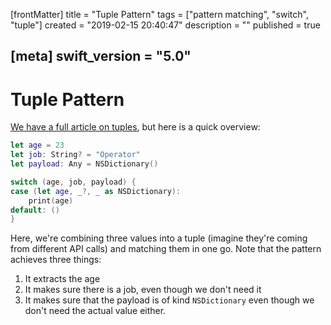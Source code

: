 [frontMatter]
title = "Tuple Pattern"
tags = ["pattern matching", "switch", "tuple"]
created = "2019-02-15 20:40:47"
description = ""
published = true

[meta]
swift_version = "5.0"
---

# Tuple Pattern

[We have a full article on tuples](lnk::tuple), but here is a quick overview:

``` Swift
let age = 23
let job: String? = "Operator"
let payload: Any = NSDictionary()

switch (age, job, payload) {
case (let age, _?, _ as NSDictionary):
    print(age)
default: ()
}
```

Here, we\'re combining three values into a tuple (imagine they\'re
coming from different API calls) and matching them in one go. Note that
the pattern achieves three things:

1.  It extracts the age
2.  It makes sure there is a job, even though we don\'t need it
3.  It makes sure that the payload is of kind `NSDictionary` even though
    we don\'t need the actual value either.
